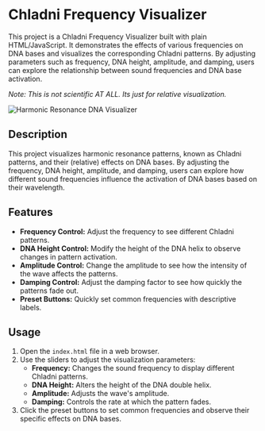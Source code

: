 # Chladni Frequency Visualizer

This project is a Chladni Frequency Visualizer built with plain HTML/JavaScript. It demonstrates the effects of various frequencies on DNA bases and visualizes the corresponding Chladni patterns. By adjusting parameters such as frequency, DNA height, amplitude, and damping, users can explore the relationship between sound frequencies and DNA base activation.

_Note: This is not scientific AT ALL. Its just for relative visualization._

![Harmonic Resonance DNA Visualizer](https://github.com/aligeramy/chladni-pattern-visualizer/blob/main/preview.gif)

## Description

This project visualizes harmonic resonance patterns, known as Chladni patterns, and their (relative) effects on DNA bases. By adjusting the frequency, DNA height, amplitude, and damping, users can explore how different sound frequencies influence the activation of DNA bases based on their wavelength.

## Features

- **Frequency Control:** Adjust the frequency to see different Chladni patterns.
- **DNA Height Control:** Modify the height of the DNA helix to observe changes in pattern activation.
- **Amplitude Control:** Change the amplitude to see how the intensity of the wave affects the patterns.
- **Damping Control:** Adjust the damping factor to see how quickly the patterns fade out.
- **Preset Buttons:** Quickly set common frequencies with descriptive labels.

## Usage

1. Open the `index.html` file in a web browser.
2. Use the sliders to adjust the visualization parameters:
   - **Frequency:** Changes the sound frequency to display different Chladni patterns.
   - **DNA Height:** Alters the height of the DNA double helix.
   - **Amplitude:** Adjusts the wave's amplitude.
   - **Damping:** Controls the rate at which the pattern fades.
3. Click the preset buttons to set common frequencies and observe their specific effects on DNA bases.

